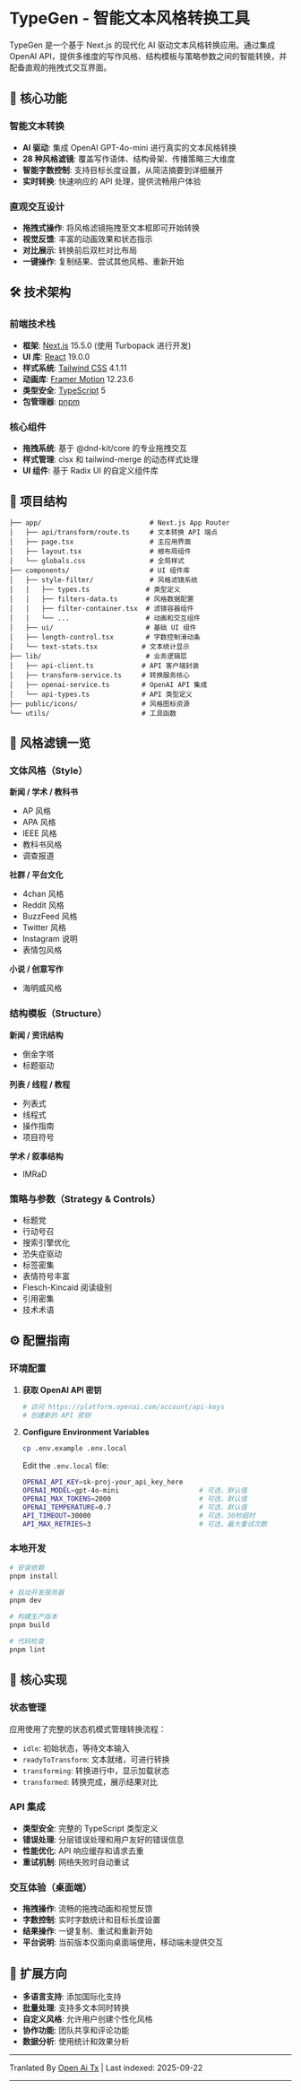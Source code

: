 # TypeGen - 智能文本风格转换工具

TypeGen 是一个基于 Next.js 的现代化 AI 驱动文本风格转换应用。通过集成 OpenAI API，提供多维度的写作风格、结构模板与策略参数之间的智能转换，并配备直观的拖拽式交互界面。

## 🎯 核心功能

### 智能文本转换
- **AI 驱动**: 集成 OpenAI GPT-4o-mini 进行真实的文本风格转换
- **28 种风格滤镜**: 覆盖写作语体、结构骨架、传播策略三大维度
- **智能字数控制**: 支持目标长度设置，从简洁摘要到详细展开
- **实时转换**: 快速响应的 API 处理，提供流畅用户体验

### 直观交互设计
- **拖拽式操作**: 将风格滤镜拖拽至文本框即可开始转换
- **视觉反馈**: 丰富的动画效果和状态指示
- **对比展示**: 转换前后双栏对比布局
- **一键操作**: 复制结果、尝试其他风格、重新开始

## 🛠️ 技术架构

### 前端技术栈
- **框架**: [Next.js](https://nextjs.org/) 15.5.0 (使用 Turbopack 进行开发)
- **UI 库**: [React](https://reactjs.org/) 19.0.0
- **样式系统**: [Tailwind CSS](https://tailwindcss.com/) 4.1.11
- **动画库**: [Framer Motion](https://www.framer.com/motion/) 12.23.6
- **类型安全**: [TypeScript](https://www.typescriptlang.org/) 5
- **包管理器**: [pnpm](https://pnpm.io/)

### 核心组件
- **拖拽系统**: 基于 @dnd-kit/core 的专业拖拽交互
- **样式管理**: clsx 和 tailwind-merge 的动态样式处理
- **UI 组件**: 基于 Radix UI 的自定义组件库

## 📂 项目结构

```
├── app/                           # Next.js App Router
│   ├── api/transform/route.ts     # 文本转换 API 端点
│   ├── page.tsx                   # 主应用界面
│   ├── layout.tsx                 # 根布局组件
│   └── globals.css                # 全局样式
├── components/                    # UI 组件库
│   ├── style-filter/              # 风格滤镜系统
│   │   ├── types.ts              # 类型定义
│   │   ├── filters-data.ts       # 风格数据配置
│   │   ├── filter-container.tsx  # 滤镜容器组件
│   │   └── ...                   # 动画和交互组件
│   ├── ui/                       # 基础 UI 组件
│   ├── length-control.tsx        # 字数控制滑动条
│   └── text-stats.tsx           # 文本统计显示
├── lib/                          # 业务逻辑层
│   ├── api-client.ts            # API 客户端封装
│   ├── transform-service.ts     # 转换服务核心
│   ├── openai-service.ts        # OpenAI API 集成
│   └── api-types.ts             # API 类型定义
├── public/icons/                # 风格图标资源
└── utils/                       # 工具函数
```

## 🎨 风格滤镜一览

### 文体风格（Style）

**新闻 / 学术 / 教科书**
- AP 风格
- APA 风格
- IEEE 风格
- 教科书风格
- 调查报道

**社群 / 平台文化**
- 4chan 风格
- Reddit 风格
- BuzzFeed 风格
- Twitter 风格
- Instagram 说明
- 表情包风格

**小说 / 创意写作**
- 海明威风格

### 结构模板（Structure）

**新闻 / 资讯结构**
- 倒金字塔
- 标题驱动

**列表 / 线程 / 教程**
- 列表式
- 线程式
- 操作指南
- 项目符号

**学术 / 叙事结构**
- IMRaD

### 策略与参数（Strategy & Controls）
- 标题党
- 行动号召  
- 搜索引擎优化  
- 恐失症驱动  
- 标签密集  
- 表情符号丰富  
- Flesch-Kincaid 阅读级别  
- 引用密集  
- 技术术语  

## ⚙️ 配置指南

### 环境配置  
1. **获取 OpenAI API 密钥**
   ```bash
   # 访问 https://platform.openai.com/account/api-keys
   # 创建新的 API 密钥
   ```

2. **Configure Environment Variables**
   ```bash
   cp .env.example .env.local
   ```

   Edit the `.env.local` file:
   ```bash
   OPENAI_API_KEY=sk-proj-your_api_key_here
   OPENAI_MODEL=gpt-4o-mini                    # 可选，默认值
   OPENAI_MAX_TOKENS=2000                      # 可选，默认值
   OPENAI_TEMPERATURE=0.7                      # 可选，默认值
   API_TIMEOUT=30000                           # 可选，30秒超时
   API_MAX_RETRIES=3                           # 可选，最大重试次数
   ```
### 本地开发

```bash
# 安装依赖
pnpm install

# 启动开发服务器
pnpm dev

# 构建生产版本
pnpm build

# 代码检查
pnpm lint
```

## 🔧 核心实现

### 状态管理
应用使用了完整的状态机模式管理转换流程：
- `idle`: 初始状态，等待文本输入
- `readyToTransform`: 文本就绪，可进行转换
- `transforming`: 转换进行中，显示加载状态
- `transformed`: 转换完成，展示结果对比

### API 集成
- **类型安全**: 完整的 TypeScript 类型定义
- **错误处理**: 分层错误处理和用户友好的错误信息
- **性能优化**: API 响应缓存和请求去重
- **重试机制**: 网络失败时自动重试

### 交互体验（桌面端）
- **拖拽操作**: 流畅的拖拽动画和视觉反馈
- **字数控制**: 实时字数统计和目标长度设置
- **结果操作**: 一键复制、重试和重新开始
- **平台说明**: 当前版本仅面向桌面端使用，移动端未提供交互

## 🚀 扩展方向

- **多语言支持**: 添加国际化支持
- **批量处理**: 支持多文本同时转换
- **自定义风格**: 允许用户创建个性化风格
- **协作功能**: 团队共享和评论功能
- **数据分析**: 使用统计和效果分析


---

Tranlated By [Open Ai Tx](https://github.com/OpenAiTx/OpenAiTx) | Last indexed: 2025-09-22

---